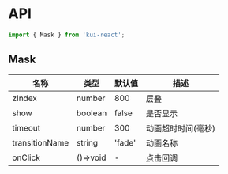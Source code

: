 # API

```jsx
import { Mask } from 'kui-react';
```

## Mask

| 名称           | 类型     | 默认值 | 描述               |
| -------------- | -------- | ------ | ------------------ |
| zIndex         | number   | 800    | 层叠               |
| show           | boolean  | false  | 是否显示           |
| timeout        | number   | 300    | 动画超时时间(毫秒) |
| transitionName | string   | 'fade' | 动画名称           |
| onClick        | ()=>void | -      | 点击回调           |
